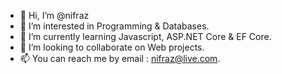- 👋 Hi, I’m @nifraz
- 👀 I’m interested in Programming & Databases.
- 🌱 I’m currently learning Javascript, ASP.NET Core & EF Core.
- 💞️ I’m looking to collaborate on Web projects.
- 📫 You can reach me by email : nifraz@live.com.

<!---
nifraz/nifraz is a ✨ special ✨ repository because its `README.md` (this file) appears on your GitHub profile.
You can click the Preview link to take a look at your changes.
--->
